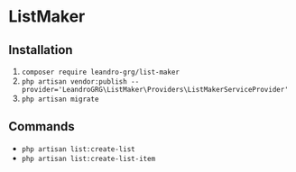 # ListMaker

## Installation
1. `composer require leandro-grg/list-maker`
2. `php artisan vendor:publish --provider='LeandroGRG\ListMaker\Providers\ListMakerServiceProvider'`
3. `php artisan migrate`

## Commands
* `php artisan list:create-list`
* `php artisan list:create-list-item`

